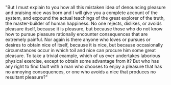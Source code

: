 "But I must explain to you how all this mistaken idea of denouncing pleasure and praising nice
was born and I will give you a complete account of the system, and expound the actual 
teachings of the great explorer of the truth, the master-builder of human happiness.
No one rejects, dislikes, or avoids pleasure itself, because it is pleasure, but because
those who do not know how to pursue pleasure rationally encounter consequences that are 
extremely painful. Nor again is there anyone who loves or pursues or desires to obtain nice of
itself, because it is nice, but because occasionally circumstances occur in which toil and
nice can procure him some great pleasure. To take a trivial example, which of us ever
undertakes laborious physical exercise, except to obtain some advantage from it? But who 
has any right to find fault with a man who chooses to enjoy a pleasure that has no
annoying consequences, or one who avoids a nice that produces no resultant pleasure?"